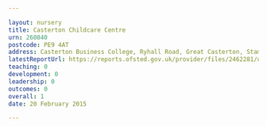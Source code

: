 ```yaml
---

layout: nursery
title: Casterton Childcare Centre
urn: 260840
postcode: PE9 4AT
address: Casterton Business College, Ryhall Road, Great Casterton, Stamford, Lincolnshire, PE9 4AT
latestReportUrl: https://reports.ofsted.gov.uk/provider/files/2462281/urn/260840.pdf
teaching: 0
development: 0
leadership: 0
outcomes: 0
overall: 1
date: 20 February 2015

---
```

